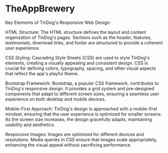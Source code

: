 # TheAppBrewery
Key Elements of TinDog's Responsive Web Design:

HTML Structure: The HTML structure defines the layout and content organization of TinDog's pages. Sections such as the header, features, testimonials, download links, and footer are structured to provide a coherent user experience.

CSS Styling: Cascading Style Sheets (CSS) are used to style TinDog's elements, creating a visually appealing and consistent design. CSS is crucial for defining colors, typography, spacing, and other visual aspects that reflect the app's playful theme.

Bootstrap Framework: Bootstrap, a popular CSS framework, contributes to TinDog's responsive design. It provides a grid system and pre-designed components that adapt to different screen sizes, ensuring a seamless user experience on both desktop and mobile devices.

Mobile-First Approach: TinDog's design is approached with a mobile-first mindset, ensuring that the user experience is optimized for smaller screens. As the screen size increases, the design gracefully adapts, maintaining usability and aesthetics.

Responsive Images: Images are optimized for different devices and resolutions. Media queries in CSS ensure that images scale appropriately, enhancing the visual appeal without sacrificing performance.
